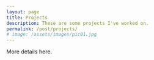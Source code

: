 ```yaml
---
layout: page
title: Projects
description: These are some projects I've worked on.
permalink: /post/projects/
# image: /assets/images/pic01.jpg
---
```

More details here.